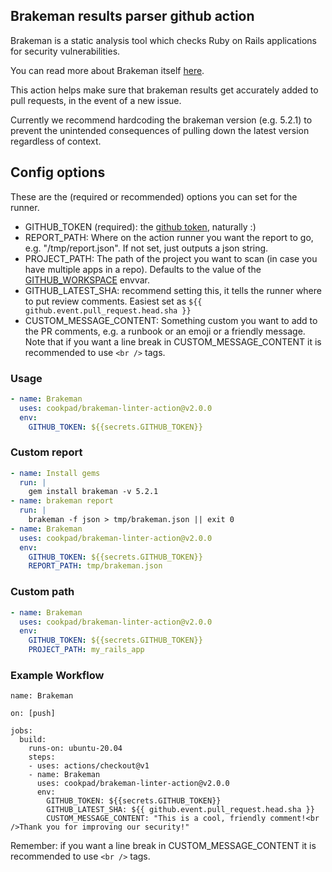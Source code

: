 ## Brakeman results parser github action

Brakeman is a static analysis tool which checks Ruby on Rails applications for security vulnerabilities.

You can read more about Brakeman itself [here](https://github.com/presidentbeef/brakeman).

This action helps make sure that brakeman results get accurately added to pull requests, in the event of a new issue.

Currently we recommend hardcoding the brakeman version (e.g. 5.2.1) to prevent the unintended consequences of pulling down the latest version
regardless of context.

## Config options

These are the (required or recommended) options you can set for the runner.

- GITHUB_TOKEN (required): the [github token](https://docs.github.com/en/actions/security-guides/automatic-token-authentication), naturally :)
- REPORT_PATH: Where on the action runner you want the report to go, e.g. "/tmp/report.json". If not set, just outputs a json string.
- PROJECT_PATH: The path of the project you want to scan (in case you have multiple apps in a repo). Defaults to the value of the [GITHUB_WORKSPACE](https://docs.github.com/en/actions/learn-github-actions/environment-variables) envvar.
- GITHUB_LATEST_SHA: recommend setting this, it tells the runner where to put review comments. Easiest set as  `${{ github.event.pull_request.head.sha }}`
- CUSTOM_MESSAGE_CONTENT: Something custom you want to add to the PR comments, e.g. a runbook or an emoji or a friendly message. Note that if you want a line break in CUSTOM_MESSAGE_CONTENT it is recommended to use `<br />` tags.

### Usage

```yml
- name: Brakeman
  uses: cookpad/brakeman-linter-action@v2.0.0
  env:
    GITHUB_TOKEN: ${{secrets.GITHUB_TOKEN}}
```

### Custom report

```yml
- name: Install gems
  run: |
    gem install brakeman -v 5.2.1
- name: brakeman report
  run: |
    brakeman -f json > tmp/brakeman.json || exit 0
- name: Brakeman
  uses: cookpad/brakeman-linter-action@v2.0.0
  env:
    GITHUB_TOKEN: ${{secrets.GITHUB_TOKEN}}
    REPORT_PATH: tmp/brakeman.json
```

### Custom path

```yml
- name: Brakeman
  uses: cookpad/brakeman-linter-action@v2.0.0
  env:
    GITHUB_TOKEN: ${{secrets.GITHUB_TOKEN}}
    PROJECT_PATH: my_rails_app
```

### Example Workflow

```
name: Brakeman

on: [push]

jobs:
  build:
    runs-on: ubuntu-20.04
    steps:
    - uses: actions/checkout@v1
    - name: Brakeman
      uses: cookpad/brakeman-linter-action@v2.0.0
      env:
        GITHUB_TOKEN: ${{secrets.GITHUB_TOKEN}}
        GITHUB_LATEST_SHA: ${{ github.event.pull_request.head.sha }}
        CUSTOM_MESSAGE_CONTENT: "This is a cool, friendly comment!<br />Thank you for improving our security!"
```

Remember: if you want a line break in CUSTOM_MESSAGE_CONTENT it is recommended to use `<br />` tags.
